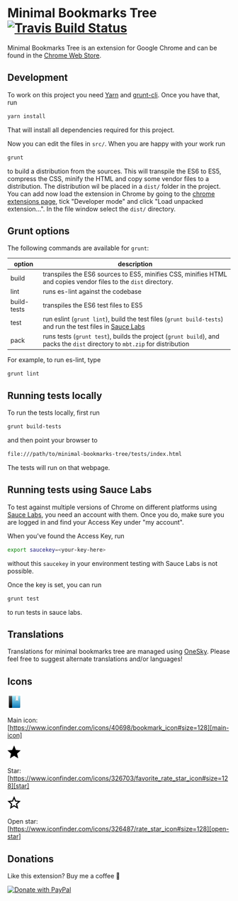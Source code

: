 # Minimal Bookmarks Tree [![Travis Build Status](https://api.travis-ci.org/rpkamp/chrome-minimal-bookmarks-tree.svg)](https://travis-ci.org/rpkamp/chrome-minimal-bookmarks-tree)

Minimal Bookmarks Tree is an extension for Google Chrome and can be found in the [Chrome Web Store](https://chrome.google.com/webstore/detail/mohenkbngkbmdlkiemonbgdfgdjacaeb).

## Development

To work on this project you need [Yarn][yarn] and [grunt-cli][grunt-cli].
Once you have that, run

```bash
yarn install
```

That will install all dependencies required for this project.

Now you can edit the files in `src/`. When you are happy with your work run

```bash
grunt
```

to build a distribution from the sources. This will transpile the ES6 to ES5, compress the CSS,
minify the HTML and copy some vendor files to a distribution. The distribution wil be placed
in a `dist/` folder in the project.
You can add now load the extension in Chrome by going to the [chrome extensions page][chrome-extensions],
tick "Developer mode" and click "Load unpacked extension...". In the file window select the `dist/` directory.

## Grunt options
The following commands are available for `grunt`:

| option | description |
| --- | --- |
| build | transpiles the ES6 sources to ES5, minifies CSS, minifies HTML and copies vendor files to the `dist` directory. |
| lint | runs es-lint against the codebase |
| build-tests | transpiles the ES6 test files to ES5 |
| test | run eslint (`grunt lint`), build the test files (`grunt build-tests`) and run the test files in [Sauce Labs][sauce-labs] |
| pack | runs tests (`grunt test`), builds the project (`grunt build`), and packs the `dist` directory to `mbt.zip` for distribution |

For example, to run es-lint, type

```bash
grunt lint
```

## Running tests locally
To run the tests locally, first run

```bash
grunt build-tests
```

and then point your browser to

```bash
file:///path/to/minimal-bookmarks-tree/tests/index.html
```

The tests will run on that webpage.

## Running tests using Sauce Labs
To test against multiple versions of Chrome on different platforms using [Sauce Labs][sauce-labs],
you need an account with them. Once you do, make sure you are logged in and find your Access Key
under "my account".

When you've found the Access Key, run 

```bash
export saucekey=<your-key-here>
```

without this `saucekey` in your environment testing with Sauce Labs is not possible.

Once the key is set, you can run

```bash
grunt test
```

to run tests in sauce labs.

## Translations

Translations for minimal bookmarks tree are managed using [OneSky][oneskyapp]. Please feel free to suggest alternate translations and/or languages!

## Icons

![main icon](src/icons/bookmark32.png)

Main icon: [https://www.iconfinder.com/icons/40698/bookmark_icon#size=128][main-icon]

![star icon](src/icons/black-star.png)

Star: [https://www.iconfinder.com/icons/326703/favorite_rate_star_icon#size=128][star]

![open star icon](src/icons/black-open-star.png)

Open star: [https://www.iconfinder.com/icons/326487/rate_star_icon#size=128][open-star]

## Donations

Like this extension? Buy me a coffee 🙂

[![Donate with PayPal](https://www.paypalobjects.com/webstatic/mktg/logo/pp_cc_mark_37x23.jpg)][donate]

[yarn]: https://yarnpkg.com/lang/en/docs/install/
[grunt-cli]: http://gruntjs.com/getting-started#installing-the-cli
[chrome-extensions]: chrome://extensions/
[sauce-labs]: https://saucelabs.com/
[oneskyapp]: https://minimalbookmarkstree.oneskyapp.com/collaboration/project?id=60763
[main-icon]: https://www.iconfinder.com/icons/40698/bookmark_icon#size=128
[star]: https://www.iconfinder.com/icons/326703/favorite_rate_star_icon#size=128
[open-star]: https://www.iconfinder.com/icons/326487/rate_star_icon#size=128
[donate]: https://paypal.me/rpkamp
